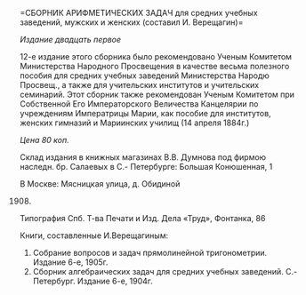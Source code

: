 =СБОРНИК АРИФМЕТИЧЕСКИХ ЗАДАЧ для средних учебных заведений, мужских и женских (составил И. Верещагин)=

*Издание двадцать первое*

12-е издание этого сборника было рекомендовано Ученым Комитетом Министерства Народного Просвещения в качестве весьма полезного пособия для средних учебных заведений Министерства Народю Просвещ., а также для учительских институтов и учительских семинарий. Этот сборник также рекомендован Ученым Комитетом при Собственной Его Императорского Величества Канцелярии по учреждениям Императрицы Марии, как пособие для институтов, женских гимназий и Мариинских училищ (14 апреля 1884г.)

*Цена 80 коп.*

Склад издания в книжных магазинах В.В. Думнова
под фирмою наследн. бр. Салаевых в С.- Петербурге: Большая Конюшенная, 1

В Москве: Мясницкая улица, д. Обидиной

1908.

Типография Спб. Т-ва Печати и Изд. Дела «Труд», Фонтанка, 86



Книги, составленные И.Верещагиным:

1. Собрание вопросов и задач прямолинейной тригонометрии. Издание 6-е, 1905г.
2. Сборник алгебраических задач для средних учебных заведений. С.-Петербург. Издание 6-е, 1904г.

